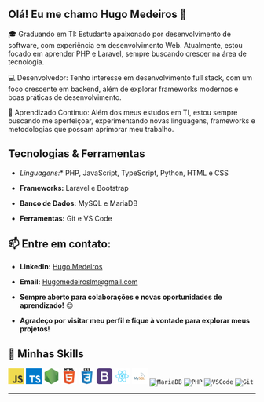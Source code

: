 ## Olá! Eu me chamo Hugo Medeiros 👋

 🎓 Graduando em TI: Estudante apaixonado por desenvolvimento de software, com experiência em desenvolvimento Web. Atualmente, estou focado em aprender PHP e Laravel, sempre buscando crescer na área de tecnologia.

 💻 Desenvolvedor: Tenho interesse em desenvolvimento full stack, com um foco crescente em backend, além de explorar frameworks modernos e boas práticas de desenvolvimento.

 🚀 Aprendizado Contínuo: Além dos meus estudos em TI, estou sempre buscando me aperfeiçoar, experimentando novas linguagens, frameworks e metodologias que possam aprimorar meu trabalho.

## Tecnologias & Ferramentas
- *Linguagens:** PHP, JavaScript, TypeScript, Python, HTML e CSS

- **Frameworks:** Laravel e Bootstrap

- **Banco de Dados:** MySQL e MariaDB

- **Ferramentas:** Git e VS Code


## 📫 Entre em contato:

- **LinkedIn:** [Hugo Medeiros](https://www.linkedin.com/in/hugo-medeiros-355262272/)

- **Email:** Hugomedeiroslm@gmail.com

- **Sempre aberto para colaborações e novas oportunidades de aprendizado!** 😊

- **Agradeço por visitar meu perfil e fique à vontade para explorar meus projetos!**

## 🚀 Minhas Skills

<code><img height="32" src="https://raw.githubusercontent.com/github/explore/80688e429a7d4ef2fca1e82350fe8e3517d3494d/topics/javascript/javascript.png" alt="Javascript"/></code>
<code><img height="32" src="https://raw.githubusercontent.com/github/explore/80688e429a7d4ef2fca1e82350fe8e3517d3494d/topics/typescript/typescript.png" alt="Typescript"/></code>
<code><img height="32" src="https://raw.githubusercontent.com/github/explore/80688e429a7d4ef2fca1e82350fe8e3517d3494d/topics/nodejs/nodejs.png" alt="Nodejs"/></code>
<code><img height="32" src="https://raw.githubusercontent.com/github/explore/80688e429a7d4ef2fca1e82350fe8e3517d3494d/topics/html/html.png" alt="HTML5"/></code>
<code><img height="32" src="https://raw.githubusercontent.com/github/explore/80688e429a7d4ef2fca1e82350fe8e3517d3494d/topics/css/css.png" alt="CSS"/></code>
<code><img height="32" src="https://raw.githubusercontent.com/github/explore/80688e429a7d4ef2fca1e82350fe8e3517d3494d/topics/bootstrap/bootstrap.png" alt="Bootstrap"/></code>
<code><img height="32" src="https://raw.githubusercontent.com/github/explore/80688e429a7d4ef2fca1e82350fe8e3517d3494d/topics/react/react.png" alt="React"/></code>
<code><img height="32" src="https://raw.githubusercontent.com/github/explore/80688e429a7d4ef2fca1e82350fe8e3517d3494d/topics/mysql/mysql.png" alt="MySQL"/></code>
<code><img height="32" src="https://cdn.jsdelivr.net/gh/devicons/devicon/icons/mariadb/mariadb-original.svg" alt="MariaDB"/></code>
<code><img height="32" src="https://cdn.jsdelivr.net/gh/devicons/devicon/icons/php/php-original.svg" alt="PHP"/></code>
<code><img height="32" src="https://cdn.jsdelivr.net/gh/devicons/devicon/icons/vscode/vscode-original.svg" alt="VSCode"/></code>
<code><img height="32" src="https://cdn.jsdelivr.net/gh/devicons/devicon/icons/git/git-original.svg" alt="Git"/></code>




---
